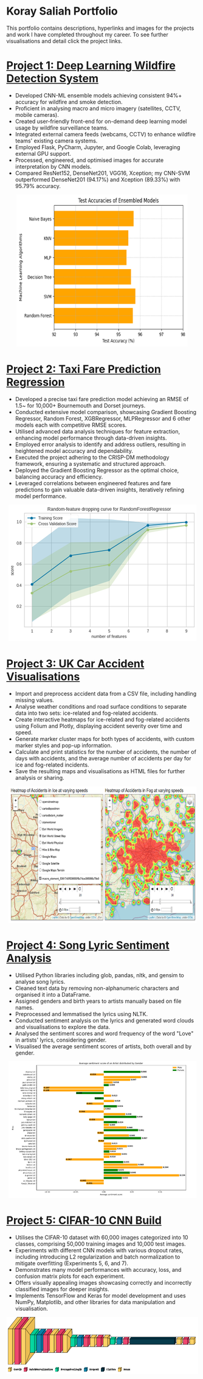 # Koray Saliah Portfolio

This portfolio contains descriptions, hyperlinks and images for the projects and work I have completed throughout my career. To see further visualisations and detail click the project links.

# [Project 1: Deep Learning Wildfire Detection System](https://github.com/KoraySali/Dissertation_Archive/blob/main/README.md)
* Developed CNN-ML ensemble models achieving consistent 94%+ accuracy for wildfire and smoke detection.
* Proficient in analysing macro and micro imagery (satellites, CCTV, mobile cameras).
* Created user-friendly front-end for on-demand deep learning model usage by wildfire surveillance teams.
* Integrated external camera feeds (webcams, CCTV) to enhance wildfire teams' existing camera systems.
* Employed Flask, PyCharm, Jupyter, and Google Colab, leveraging external GPU support.
* Processed, engineered, and optimised images for accurate interpretation by CNN models.
* Compared ResNet152, DenseNet201, VGG16, Xception; my CNN-SVM outperformed DenseNet201 (94.17%) and Xception (89.33%) with 95.79% accuracy.

<p align="center">
  <img alt="Light" src="https://github.com/KoraySali/Koray-Portfolio/blob/main/ML%20Ensembled%20Test%20Accuracies.png?raw=true" width="450" height="400">
<!--- &nbsp; &nbsp; &nbsp; &nbsp;
  <img alt="Dark" src="https://github.com/KoraySali/Dissertation_Archive/blob/main/Validation%20Accuracy.png?raw=true" width="300" height="400"> --->
</p>

# [Project 2: Taxi Fare Prediction Regression](https://github.com/KoraySali/Taxi-Fare-Prediction/blob/main/README.md)
* Developed a precise taxi fare prediction model achieving an RMSE of 1.5~ for 10,000+ Bournemouth and Dorset journeys.
* Conducted extensive model comparison, showcasing Gradient Boosting Regressor, Random Forest, XGBRegressor, MLPRegressor and 6 other models each with competitive RMSE scores.
* Utilised advanced data analysis techniques for feature extraction, enhancing model performance through data-driven insights.
* Employed error analysis to identify and address outliers, resulting in heightened model accuracy and dependability.
* Executed the project adhering to the CRISP-DM methodology framework, ensuring a systematic and structured approach.
* Deployed the Gradient Boosting Regressor as the optimal choice, balancing accuracy and efficiency.
* Leveraged correlations between engineered features and fare predictions to gain valuable data-driven insights, iteratively refining model performance.

<p align="center">
  <img alt="Light" src="https://github.com/KoraySali/Taxi-Fare-Prediction/blob/main/Feature%20dropping%20curve%20for%20RandomForestRegressor.png?raw=true" width="495" height="359">
</p>

# [Project 3: UK Car Accident Visualisations](https://github.com/KoraySali/Car-Accident-Visualisations/blob/master/README.md)
* Import and preprocess accident data from a CSV file, including handling missing values.
* Analyse weather conditions and road surface conditions to separate data into two sets: ice-related and fog-related accidents.
* Create interactive heatmaps for ice-related and fog-related accidents using Folium and Plotly, displaying accident severity over time and speed.
* Generate marker cluster maps for both types of accidents, with custom marker styles and pop-up information.
* Calculate and print statistics for the number of accidents, the number of days with accidents, and the average number of accidents per day for ice and fog-related incidents.
* Save the resulting maps and visualisations as HTML files for further analysis or sharing.

<p align="center">
  <img alt="Light" src="https://github.com/KoraySali/Car-Accident-Visualisations/blob/master/Varying%20speed%20visualisation%20fog%20vs%20ice%20accidents.png?raw=true" width="495" height="359">
</p>

# [Project 4: Song Lyric Sentiment Analysis](https://github.com/KoraySali/Song-Lyrics-Sentiment-Visualisations/blob/main/README.md)
* Utilised Python libraries including glob, pandas, nltk, and gensim to analyse song lyrics.
* Cleaned text data by removing non-alphanumeric characters and organised it into a DataFrame.
* Assigned genders and birth years to artists manually based on file names.
* Preprocessed and lemmatised the lyrics using NLTK.
* Conducted sentiment analysis on the lyrics and generated word clouds and visualisations to explore the data.
* Analysed the sentiment scores and word frequency of the word "Love" in artists' lyrics, considering gender.
* Visualised the average sentiment scores of artists, both overall and by gender.

<p align="center">
  <img alt="Light" src="https://github.com/KoraySali/Song-Lyrics-Sentiment-Visualisations/blob/main/Average%20sentiment%20score%20of%20an%20artist%20distributed%20by%20gender.png?raw=true" width="495" height="359">
</p>
  
# [Project 5: CIFAR-10 CNN Build](https://github.com/KoraySali/CIFAR10-CNN-Build/blob/main/README.md)
* Utilises the CIFAR-10 dataset with 60,000 images categorized into 10 classes, comprising 50,000 training images and 10,000 test images.
* Experiments with different CNN models with various dropout rates, including introducing L2 regularization and batch normalization to mitigate overfitting (Experiments 5, 6, and 7).
* Demonstrates many model performances with accuracy, loss, and confusion matrix plots for each experiment.
* Offers visually appealing images showcasing correctly and incorrectly classified images for deeper insights.
* Implements TensorFlow and Keras for model development and uses NumPy, Matplotlib, and other libraries for data manipulation and visualisation.

<p align="center">
  <img alt="Light" src="https://github.com/KoraySali/CIFAR10-CNN-Build/blob/main/Capture.PNG?raw=true" width="800" height="150">
</p>
